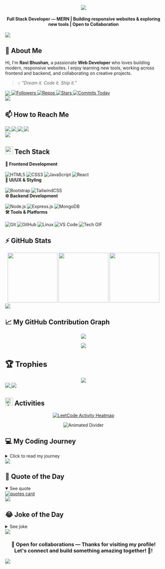 <div id="top"></div>

<!-- HEADER CAPSULE -->
<p align="center">
  <img src="https://readme-typing-svg.herokuapp.com?font=Roboto&weight=500&size=40&pause=300&color=8A2BE2&center=true&vCenter=true&width=600&lines=Hi+%F0%9F%91%8B+I'm+Ravi+Bhushan;Computer+Science+Student;Full+Stack+(MERN)+Developer;Welcome+to+my+GitHub+Profile!" />
</p>

<h4 align="center">
Full Stack Developer — MERN | Building responsive websites & exploring new tools | Open to Collaboration
</h4>
<img src="https://user-images.githubusercontent.com/73097560/115834477-dbab4500-a447-11eb-908a-139a6edaec5c.gif">






<!-- ABOUT ME WITH PROFILE VIEWS ON THE SAME LINE -->
<h2>👤 About Me</h2>

<p align="">
Hi, I'm <strong>Ravi Bhushan</strong>, a passionate <strong>Web Developer</strong> who loves building modern, responsive websites. I enjoy learning new tools, working across frontend and backend, and collaborating on creative projects.
</p>

> 💡 *"Dream it. Code it. Ship it."*

<!-- BADGES UNDER ABOUT ME -->
<div>
 <a href="https://github.com/ravibhushan10" target="_blank" rel="noopener noreferrer">
  <img src="https://api.visitorbadge.io/api/visitors?path=ravibhushan10&label=Profile%20Views&countColor=%238A2BE2" style="vertical-align: middle;" />
</a>

  <a href="https://github.com/ravibhushan10">
    <img alt="Followers" src="https://img.shields.io/github/followers/ravibhushan10?style=for-the-badge&color=%238A2BE2&logo=github&label=Followers">
  </a>
  <a href="https://github.com/ravibhushan10?tab=repositories">
    <img alt="Repos" src="https://badges.strrl.dev/repos/ravibhushan10?color=%238A2BE2&style=for-the-badge&label=Repos">
  </a>
  <a href="https://github.com/ravibhushan10">
    <img alt="Stars" src="https://img.shields.io/github/stars/ravibhushan10?style=for-the-badge&color=%238A2BE2&logo=github&label=Stars">
  </a>
  <a href="https://github.com/ravibhushan10">
    <img alt="Commits Today" src="https://badges.strrl.dev/commits/daily/ravibhushan10?color=%238A2BE2&style=for-the-badge&label=Commits+Today">
  </a>
</div>
<img src="https://user-images.githubusercontent.com/73097560/115834477-dbab4500-a447-11eb-908a-139a6edaec5c.gif">




<!-- HOW TO REACH ME -->
## 📫 How to Reach Me

<div>
  <!-- LinkedIn -->
  <a href="https://www.linkedin.com/in/ravibhushan-kumar/">
    <img src="https://img.shields.io/badge/linkedin-%230077B5.svg?&style=for-the-badge&logo=linkedin&logoColor=white"/>
  </a>

  <!-- Gmail -->
  <a href="mailto:ravibhushankumar87tp@gmail.com">
    <img src="https://img.shields.io/badge/Gmail-D14836?style=for-the-badge&logo=gmail&logoColor=white"/>
  </a>

  <!-- Twitter (X) -->
  <a href="https://x.com/Ravibhushan_12?t=sCOoUXV-9jhxeCF7hFNrxg&s=08">
    <img src="https://img.shields.io/badge/X-000000?style=for-the-badge&logo=twitter&logoColor=white"/>
  </a>

<!-- LeetCode -->
<a href="https://leetcode.com/ravibhushan54321/">
  <img src="https://img.shields.io/badge/LeetCode-FFA116?style=for-the-badge&logo=leetcode&logoColor=white"/>
</a>
</div>

<img src="https://user-images.githubusercontent.com/73097560/115834477-dbab4500-a447-11eb-908a-139a6edaec5c.gif">


 

  

<!-- TECH STACK -->
## <img src="https://media.giphy.com/media/WUlplcMpOCEmTGBtBW/giphy.gif" width="25"> Tech Stack 

<summary><b>🎨 Frontend Development</b></summary>
<br>
<span><img src="https://img.shields.io/badge/HTML5-E34F26?style=for-the-badge&logo=html5&logoColor=white" alt="HTML5"/></span><span> </span><span><img src="https://img.shields.io/badge/CSS3-1572B6?style=for-the-badge&logo=css3&logoColor=white" alt="CSS3"/></span><span> </span><span><img src="https://img.shields.io/badge/JavaScript-F7DF1E?style=for-the-badge&logo=javascript&logoColor=black" alt="JavaScript"/></span><span> </span><span><img src="https://img.shields.io/badge/React-20232A?style=for-the-badge&logo=react&logoColor=61DAFB" alt="React"/></span>

<summary><b>🎨 UI/UX & Styling</b></summary>
<br>
<span><img src="https://img.shields.io/badge/Bootstrap-563D7C?style=for-the-badge&logo=bootstrap&logoColor=white" alt="Bootstrap"/></span><span> </span><span><img src="https://img.shields.io/badge/Tailwind_CSS-38B2AC?style=for-the-badge&logo=tailwind-css&logoColor=white" alt="TailwindCSS"/></span>

<summary><b>⚙️ Backend Development</b></summary>
<br>
<span><img src="https://img.shields.io/badge/Node.js-43853D?style=for-the-badge&logo=node.js&logoColor=white" alt="Node.js"/></span><span> </span><span><img src="https://img.shields.io/badge/Express.js-404D59?style=for-the-badge&logo=express&logoColor=white" alt="Express.js"/></span><span> </span><span><img src="https://img.shields.io/badge/MongoDB-4EA94B?style=for-the-badge&logo=mongodb&logoColor=white" alt="MongoDB"/></span>

<summary><b>🛠️ Tools & Platforms</b></summary>
<br>
<span><img src="https://img.shields.io/badge/Git-F05032?style=for-the-badge&logo=git&logoColor=white" alt="Git"/></span><span> </span><span><img src="https://img.shields.io/badge/GitHub-100000?style=for-the-badge&logo=github&logoColor=white" alt="GitHub"/></span><span> </span><span><img src="https://img.shields.io/badge/Linux-FCC624?style=for-the-badge&logo=linux&logoColor=black" alt="Linux"/></span><span> </span><span><img src="https://img.shields.io/badge/VS_Code-007ACC?style=for-the-badge&logo=visual-studio-code&logoColor=white" alt="VS Code"/></span>

<img src="https://user-images.githubusercontent.com/73097560/115834477-dbab4500-a447-11eb-908a-139a6edaec5c.gif" alt="Tech GIF"/>


  




<!-- GITHUB STATS -->
## ⚡ GitHub Stats

<div align="center">
  <img src="https://github-readme-stats.vercel.app/api?username=ravibhushan10&show_icons=true&theme=midnight-purple" height="160"/>
  <img src="https://streak-stats.demolab.com/?user=ravibhushan10&theme=midnight-purple" height="160"/>
  <img src="https://github-readme-stats.vercel.app/api/top-langs/?username=ravibhushan10&layout=compact&theme=midnight-purple" height="160"/>
</div>

<img src="https://user-images.githubusercontent.com/73097560/115834477-dbab4500-a447-11eb-908a-139a6edaec5c.gif">







<!-- GITHUB CONTRIBUTION GRAPH -->
## 📈 My GitHub Contribution Graph

<p align="center">
  <img src="https://github-readme-activity-graph.vercel.app/graph?username=ravibhushan10&theme=tokyo-night&area=true&hide_border=false&custom_title=My%20GitHub%20Activity" />
</p>

<p align="center">
  <img src="https://user-images.githubusercontent.com/73097560/115834477-dbab4500-a447-11eb-908a-139a6edaec5c.gif" />
</p>





<!-- GITHUB TROPHIES -->
<h2 style="font-size: 24px;">🏆 Trophies</h2>




<a href="https://github.com/ravibhushan10" target="_blank" rel="noopener noreferrer">
  <div align="center">
    <img src="https://github-profile-trophy.vercel.app/?username=ravibhushan10&theme=juicyfresh&no-frame=false&no-bg=false&margin-w=4&cache=1" />
  </div>

  <img src="https://user-images.githubusercontent.com/73097560/115834477-dbab4500-a447-11eb-908a-139a6edaec5c.gif" />
</a>
<img src="https://user-images.githubusercontent.com/73097560/115834477-dbab4500-a447-11eb-908a-139a6edaec5c.gif">


<!-- ACTIVITIES -->
<h2>
  <img src="https://media.giphy.com/media/iY8CRBdQXODJSCERIr/giphy.gif" width="25" alt="Activities Icon"> Activities
</h2>

<p align="center">
  <a href="https://leetcode.com/ravibhushan54321" target="_blank" rel="noopener noreferrer">
    <img 
      src="https://leetcard.jacoblin.cool/ravibhushan54321?theme=dark&font=Nunito&ext=heatmap" 
      alt="LeetCode Activity Heatmap"
    />
  </a>
</p>

<p align="center">
  <img 
    src="https://user-images.githubusercontent.com/73097560/115834477-dbab4500-a447-11eb-908a-139a6edaec5c.gif" 
    alt="Animated Divider"
  />
</p>





<!-- MY CODING JOURNEY -->
## 💻 My Coding Journey

<details>
  <summary>Click to read my journey</summary>
  <br>
  <p align="center" style="font-size:14px;">
  I didn't always know I'd end up in tech. After completing my intermediate education, I discovered web development and quickly fell in love with building websites that people can actually use.  
  </p>
 <p align="center" style="font-size:14px;">
  Now, I'm focused mainly on frontend development, but I love exploring new tools, frameworks, and ideas. My journey has just begun, and I'm excited to keep learning, building, and connecting with like-minded people!
     </p>
</details>
<img src="https://user-images.githubusercontent.com/73097560/115834477-dbab4500-a447-11eb-908a-139a6edaec5c.gif">



<!-- QUOTE OF THE DAY -->
## 🌟 Quote of the Day

<details open>
  <summary>See quote</summary>
  <a href="https://github.com/piyushsuthar/github-readme-quotes">
    <img src="https://quotes-github-readme.vercel.app/api?type=horizontal&theme=tokyonight" alt="quotes card"/>
  </a>
</details>
<img src="https://user-images.githubusercontent.com/73097560/115834477-dbab4500-a447-11eb-908a-139a6edaec5c.gif">



<!-- JOKE OF THE DAY -->
## 😂 Joke of the Day

<details>
  <summary>See joke</summary>
  <a href="https://github.com/ABSphreak/readme-jokes">
    <img src="https://readme-jokes.vercel.app/api?theme=tokyonight&hideBorder" alt="Jokes Card" width="100%"/>
  </a>
</details>
<img src="https://user-images.githubusercontent.com/73097560/115834477-dbab4500-a447-11eb-908a-139a6edaec5c.gif">



<!-- FOOTER SECTION -->
<h3 align="center">🤝 Open for collaborations —   Thanks for visiting my profile! Let's connect and build something amazing together! 🚀!</h3>
<img src="https://user-images.githubusercontent.com/73097560/115834477-dbab4500-a447-11eb-908a-139a6edaec5c.gif">


